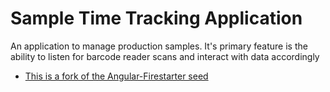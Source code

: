 # Sample Time Tracking Application

An application to manage production samples. It's primary feature is the ability to listen for barcode reader scans and interact with data accordingly

- [This is a fork of the Angular-Firestarter seed](https://github.com/codediodeio/angular-firestarter)

